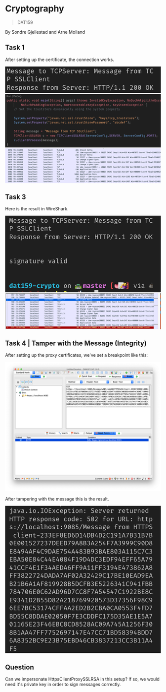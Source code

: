 # Cryptography

> DAT159

By Sondre Gjellestad and Arne Molland

## Task 1

After setting up the certificate, the connection works.

![Console](images/task1.png)
![Code](images/task1code.png)
![Wireshark](images/task1wireshark.png)

## Task 3

Here is the result in WireShark.

![Console](images/task3.png)
![Wireshark](images/task3wireshark.png)

## Task 4 | Tamper with the Message (Integrity)

After setting up the proxy certificates, we've set a breakpoint like this:

![ZAP](images/task4breakpoint.png)

After tampering with the message this is the result.

![Tampered](images/task4tampered.png)

## Question

Can we impersonate HttpsClientProxySSLRSA in this setup? If so, we would need it's private key in order to sign messages correctly.
